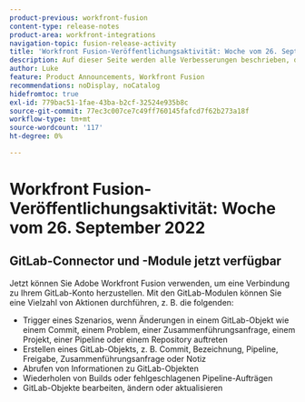 ```yaml
---
product-previous: workfront-fusion
content-type: release-notes
product-area: workfront-integrations
navigation-topic: fusion-release-activity
title: 'Workfront Fusion-Veröffentlichungsaktivität: Woche vom 26. September 2022'
description: Auf dieser Seite werden alle Verbesserungen beschrieben, die in Adobe Workfront Fusion in der Woche vom 19. September 2022 vorgenommen wurden.
author: Luke
feature: Product Announcements, Workfront Fusion
recommendations: noDisplay, noCatalog
hidefromtoc: true
exl-id: 779bac51-1fae-43ba-b2cf-32524e935b8c
source-git-commit: 77ec3c007ce7c49ff760145fafcd7f62b273a18f
workflow-type: tm+mt
source-wordcount: '117'
ht-degree: 0%

---
```


# Workfront Fusion-Veröffentlichungsaktivität: Woche vom 26. September 2022

## GitLab-Connector und -Module jetzt verfügbar

Jetzt können Sie Adobe Workfront Fusion verwenden, um eine Verbindung zu Ihrem GitLab-Konto herzustellen. Mit den GitLab-Modulen können Sie eine Vielzahl von Aktionen durchführen, z. B. die folgenden:

* Trigger eines Szenarios, wenn Änderungen in einem GitLab-Objekt wie einem Commit, einem Problem, einer Zusammenführungsanfrage, einem Projekt, einer Pipeline oder einem Repository auftreten
* Erstellen eines GitLab-Objekts, z. B. Commit, Bezeichnung, Pipeline, Freigabe, Zusammenführungsanfrage oder Notiz
* Abrufen von Informationen zu GitLab-Objekten
* Wiederholen von Builds oder fehlgeschlagenen Pipeline-Aufträgen
* GitLab-Objekte bearbeiten, ändern oder aktualisieren
